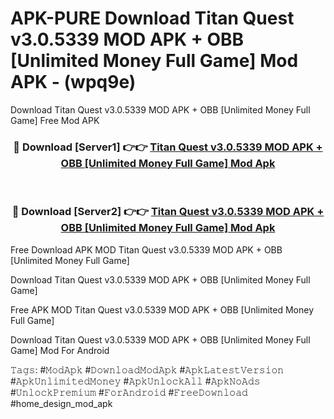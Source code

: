 # APK-PURE Download Titan Quest v3.0.5339 MOD APK + OBB [Unlimited Money Full Game] Mod APK - (wpq9e)
Download Titan Quest v3.0.5339 MOD APK + OBB [Unlimited Money Full Game] Free Mod APK

<div align="center">
<h3>🔴 Download [Server1] 👉👉 <a href="https://apk-comot.site?title=Titan_Quest_v3.0.5339_MOD_APK_+_OBB_[Unlimited_Money_Full_Game]">Titan Quest v3.0.5339 MOD APK + OBB [Unlimited Money Full Game] Mod Apk</a></h3><br>

<h3>🔴 Download [Server2] 👉👉 <a href="https://apk-comot.site?title=Titan_Quest_v3.0.5339_MOD_APK_+_OBB_[Unlimited_Money_Full_Game]">Titan Quest v3.0.5339 MOD APK + OBB [Unlimited Money Full Game] Mod Apk</a></h3>
</div>


Free Download APK MOD Titan Quest v3.0.5339 MOD APK + OBB [Unlimited Money Full Game]

Download Titan Quest v3.0.5339 MOD APK + OBB [Unlimited Money Full Game] 

Free APK MOD Titan Quest v3.0.5339 MOD APK + OBB [Unlimited Money Full Game] 

Download Titan Quest v3.0.5339 MOD APK + OBB [Unlimited Money Full Game] Mod For Android

𝚃𝚊𝚐𝚜: #𝙼𝚘𝚍𝙰𝚙𝚔 #𝙳𝚘𝚠𝚗𝚕𝚘𝚊𝚍𝙼𝚘𝚍𝙰𝚙𝚔 #𝙰𝚙𝚔𝙻𝚊𝚝𝚎𝚜𝚝𝚅𝚎𝚛𝚜𝚒𝚘𝚗 #𝙰𝚙𝚔𝚄𝚗𝚕𝚒𝚖𝚒𝚝𝚎𝚍𝙼𝚘𝚗𝚎𝚢 #𝙰𝚙𝚔𝚄𝚗𝚕𝚘𝚌𝚔𝙰𝚕𝚕 #𝙰𝚙𝚔𝙽𝚘𝙰𝚍𝚜 #𝚄𝚗𝚕𝚘𝚌𝚔𝙿𝚛𝚎𝚖𝚒𝚞𝚖 #𝙵𝚘𝚛𝙰𝚗𝚍𝚛𝚘𝚒𝚍 #𝙵𝚛𝚎𝚎𝙳𝚘𝚠𝚗𝚕𝚘𝚊𝚍 #home_design_mod_apk